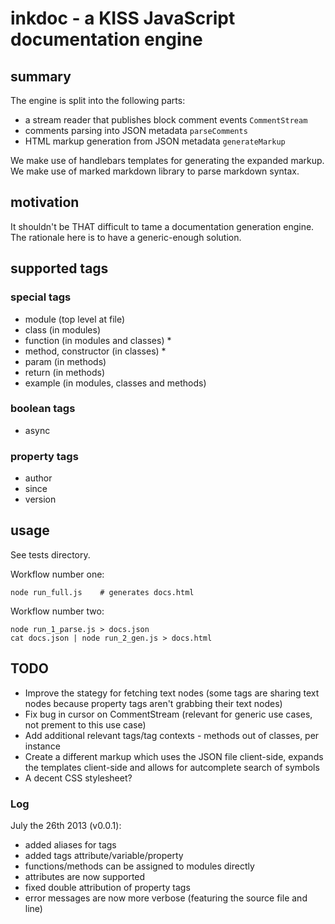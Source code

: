 # inkdoc - a KISS JavaScript documentation engine



## summary

The engine is split into the following parts:

* a stream reader that publishes block comment events `CommentStream`
* comments parsing into JSON metadata `parseComments`
* HTML markup generation from JSON metadata `generateMarkup`

We make use of handlebars templates for generating the expanded markup.
We make use of marked markdown library to parse markdown syntax.


## motivation

It shouldn't be THAT difficult to tame a documentation generation engine.
The rationale here is to have a generic-enough solution.



## supported tags

### special tags

* module (top level at file)
* class (in modules)
* function (in modules and classes) *
* method, constructor (in classes) *
* param (in methods)
* return (in methods)
* example (in modules, classes and methods)


### boolean tags

* async


### property tags

* author
* since
* version



## usage

See tests directory.

Workflow number one:

    node run_full.js    # generates docs.html


Workflow number two:

    node run_1_parse.js > docs.json
    cat docs.json | node run_2_gen.js > docs.html



## TODO

* Improve the stategy for fetching text nodes (some tags are sharing text nodes because property tags aren't grabbing their text nodes)
* Fix bug in cursor on CommentStream (relevant for generic use cases, not prement to this use case)
* Add additional relevant tags/tag contexts - methods out of classes, per instance
* Create a different markup which uses the JSON file client-side, expands the templates client-side and allows for autcomplete search of symbols
* A decent CSS stylesheet?



### Log

July the 26th 2013 (v0.0.1):

* added aliases for tags
* added tags attribute/variable/property
* functions/methods can be assigned to modules directly
* attributes are now supported
* fixed double attribution of property tags
* error messages are now more verbose (featuring the source file and line)
